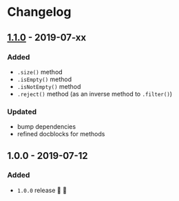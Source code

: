 # Changelog


## [1.1.0](https://github.com/superchargejs/collections/compare/v1.0.0...v1.1.0) - 2019-07-xx

### Added
- `.size()` method
- `.isEmpty()` method
- `.isNotEmpty()` method
- `.reject()` method (as an inverse method to `.filter()`)

### Updated
- bump dependencies
- refined docblocks for methods


## 1.0.0 - 2019-07-12

### Added
- `1.0.0` release 🚀 🎉
